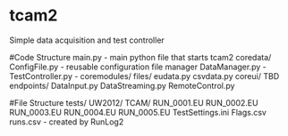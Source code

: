 # tcam2
Simple data acquisition and test controller

#Code Structure
main.py - main python file that starts tcam2
coredata/
  ConfigFile.py - reusable configuration file manager
  DataManager.py -
  TestController.py -
coremodules/
  files/
    eudata.py
    csvdata.py
coreui/
  TBD
endpoints/
  DataInput.py
  DataStreaming.py
  RemoteControl.py


#File Structure
tests/
  UW2012/
    TCAM/
      RUN_0001.EU
      RUN_0002.EU
      RUN_0003.EU
      RUN_0004.EU
      RUN_0005.EU
      TestSettings.ini
      Flags.csv
    runs.csv - created by RunLog2
